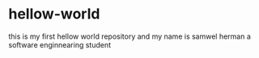 # hellow-world
this is my first hellow world repository
and my name is samwel herman a software enginnearing student
